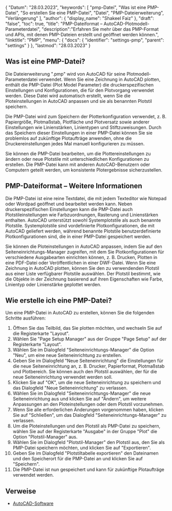{
"Datum": "28.03.2023",
  "keywords": [
"pmp-Datei",
"Was ist eine PMP-Datei",
"So erstellen Sie eine PMP-Datei",
"Datei",
"PMP-Dateierweiterung",
"Verlängerung"
],
  "author": {
"display_name": "Shakeel Faiz"
},
"draft": "false",
"toc": true,
"title": "PMP-Dateiformat – AutoCAD-Plotmodell-Parameterdatei",
  "description":"Erfahren Sie mehr über das PMP-Format und APIs, mit denen PMP-Dateien erstellt und geöffnet werden können.",
"linktitle": "PMP",
  "menu": {
    "docs": {
      "identifier": "settings-pmp",
"parent": "settings"
}
},
"lastmod": "28.03.2023"
}

## Was ist eine PMP-Datei?

Die Dateierweiterung ".pmp" wird von AutoCAD für seine Plotmodell-Parameterdatei verwendet. Wenn Sie eine Zeichnung in AutoCAD plotten, enthält die PMP-Datei (Plot Model Parameter) die druckerspezifischen Einstellungen und Konfigurationen, die für den Plotvorgang verwendet werden. Diese Datei wird automatisch erstellt, wenn Sie die Ploteinstellungen in AutoCAD anpassen und sie als benannten Plotstil speichern.

Die PMP-Datei wird zum Speichern der Plotterkonfiguration verwendet, z. B. Papiergröße, Plotmaßstab, Plotfläche und Plotversatz sowie anderer Einstellungen wie Linienstärken, Linientypen und Stiftzuweisungen. Durch das Speichern dieser Einstellungen in einer PMP-Datei können Sie sie problemlos auf zukünftige Plotaufträge anwenden, ohne die Druckereinstellungen jedes Mal manuell konfigurieren zu müssen.

Sie können die PMP-Datei bearbeiten, um die Plottereinstellungen zu ändern oder neue Plotstile mit unterschiedlichen Konfigurationen zu erstellen. Die PMP-Datei kann mit anderen AutoCAD-Benutzern oder Computern geteilt werden, um konsistente Plotergebnisse sicherzustellen.

## PMP-Dateiformat – Weitere Informationen

Die PMP-Datei ist eine reine Textdatei, die mit jedem Texteditor wie Notepad oder Wordpad geöffnet und bearbeitet werden kann. Neben druckerspezifischen Einstellungen kann die PMP-Datei auch Plotstileinstellungen wie Farbzuordnungen, Rasterung und Linienstärken enthalten. AutoCAD unterstützt sowohl Systemplotstile als auch benannte Plotstile. Systemplotstile sind vordefinierte Plotkonfigurationen, die mit AutoCAD geliefert werden, während benannte Plotstile benutzerdefinierte Plotkonfigurationen sind, die in einer PMP-Datei gespeichert werden.

Sie können die Ploteinstellungen in AutoCAD anpassen, indem Sie auf den Seiteneinrichtungs-Manager zugreifen, mit dem Sie Plotkonfigurationen für verschiedene Ausgabearten einrichten können, z. B. Drucken, Plotten in eine PDF-Datei oder Veröffentlichen in einer DWF-Datei. Wenn Sie eine Zeichnung in AutoCAD plotten, können Sie den zu verwendenden Plotstil aus einer Liste verfügbarer Plotstile auswählen. Der Plotstil bestimmt, wie die Objekte in der Zeichnung basierend auf ihren Eigenschaften wie Farbe, Linientyp oder Linienstärke geplottet werden.

## Wie erstelle ich eine PMP-Datei?

Um eine PMP-Datei in AutoCAD zu erstellen, können Sie die folgenden Schritte ausführen:

1. Öffnen Sie das Teilbild, das Sie plotten möchten, und wechseln Sie auf die Registerkarte "Layout".
2. Wählen Sie "Page Setup Manager" aus der Gruppe "Page Setup" auf der Registerkarte "Layout".
3. Wählen Sie im Dialogfeld "Seiteneinrichtungs-Manager" die Option "Neu", um eine neue Seiteneinrichtung zu erstellen.
4. Geben Sie im Dialogfeld "Neue Seiteneinrichtung" die Einstellungen für die neue Seiteneinrichtung an, z. B. Drucker, Papierformat, Plotmaßstab und Plotbereich. Sie können auch den Plotstil auswählen, der für die neue Seiteneinrichtung verwendet werden soll.
5. Klicken Sie auf "OK", um die neue Seiteneinrichtung zu speichern und das Dialogfeld "Neue Seiteneinrichtung" zu verlassen.
6. Wählen Sie im Dialogfeld "Seiteneinrichtungs-Manager" die neue Seiteneinrichtung aus und klicken Sie auf "Ändern", um weitere Anpassungen an den Ploteinstellungen oder dem Plotstil vorzunehmen.
7. Wenn Sie alle erforderlichen Änderungen vorgenommen haben, klicken Sie auf "Schließen", um das Dialogfeld "Seiteneinrichtungs-Manager" zu verlassen.
8. Um die Ploteinstellungen und den Plotstil als PMP-Datei zu speichern, wählen Sie auf der Registerkarte "Ausgabe" in der Gruppe "Plot" die Option "Plotstil-Manager" aus.
9. Wählen Sie im Dialogfeld "Plotstil-Manager" den Plotstil aus, den Sie als PMP-Datei speichern möchten, und klicken Sie auf "Exportieren".
10. Geben Sie im Dialogfeld "Plotstiltabelle exportieren" den Dateinamen und den Speicherort für die PMP-Datei an und klicken Sie auf "Speichern".
11. Die PMP-Datei ist nun gespeichert und kann für zukünftige Plotaufträge verwendet werden.

## Verweise
* [AutoCAD-Software](https://en.wikipedia.org/wiki/AutoCAD)

